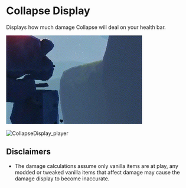# Collapse Display

Displays how much damage Collapse will deal on your health bar.

![CollapseDisplay_enemy](https://github.com/Goorakh/CollapseDisplay/blob/master/README%20Assets/CollapseDisplay_enemy.gif?raw=true)

![CollapseDisplay_player](https://github.com/Goorakh/CollapseDisplay/blob/master/README%20Assets/CollapseDisplay_player.gif?raw=true)

## Disclaimers

* The damage calculations assume only vanilla items are at play, any modded or tweaked vanilla items that affect damage may cause the damage display to become inaccurate.